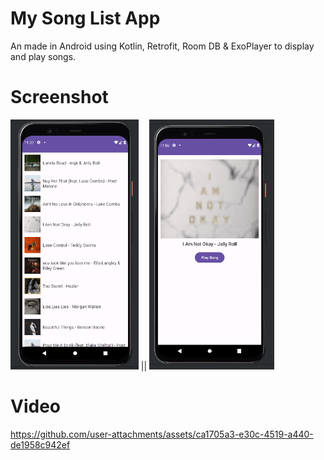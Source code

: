 
# My Song List App

An made in Android using Kotlin, Retrofit, Room DB & ExoPlayer to display and play songs.


# Screenshot

<img src="/ss/songlist.png" height="400px"/> || <img src="/ss/songdetails.png" height="400px"/>

# Video

https://github.com/user-attachments/assets/ca1705a3-e30c-4519-a440-de1958c942ef

